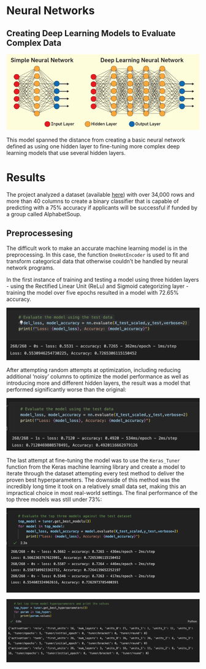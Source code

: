 # Neural Networks
##  Creating Deep Learning Models to Evaluate Complex Data

![header](images/header.png)

This model spanned the distance from creating a basic neural network defined as using one hidden layer to fine-tuning more complex deep learning models that use several hidden layers.  

# Results

The project analyzed a dataset (available [here](https://2u-data-curriculum-team.s3.amazonaws.com/dataviz-online/module_19/charity_data.csv)) with over 34,000 rows and more than 40 columns to create a binary classifier that is capable of predicting with a 75% accuracy if applicants will be successful if funded by a group called AlphabetSoup.  

## Preprocessesing 

The difficult work to make an accurate machine learning model is in the preprocessing.  In this case, the function `OneHotEncoder` is used to fit and transform categorical data that otherwise couldn’t be handled by neural network programs.  

In the first instance of training and testing a model using three hidden layers  - using the Rectified Linear Unit (ReLu) and Sigmoid categorizing layer -  training the model over five epochs resulted in a model with 72.65% accuracy.

![model_1](images/model_1_perf.png)

After attempting random attempts at optimization, including reducing additional ‘noisy’ columns to optimize the model performance as well as introducing more and different hidden layers, the result was a model that performed significantly worse than the original:

![model_2](images/model_2_perf.png)

The last attempt at fine-tuning the model was to use the `Keras_Tuner` function from the Keras machine learning library and create a model to iterate through the dataset attempting every test method to deliver the proven best hyperparameters.  The downside of this method was the incredibly long time it took on a relatively small data set, making this an impractical choice in most real-world settings.  The final performance of the top three models was still under 73%:

![hyper_model](images/hyper_perform.png)

![hyper_mode2](images/hyper_params.png)

